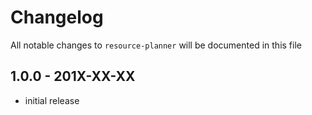 # Changelog

All notable changes to `resource-planner` will be documented in this file

## 1.0.0 - 201X-XX-XX

- initial release
